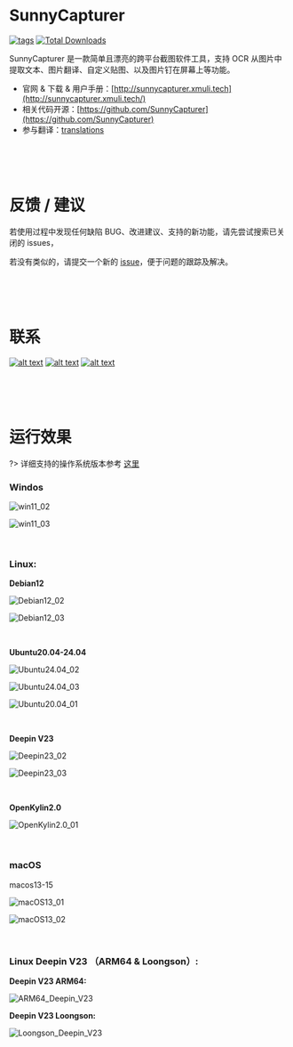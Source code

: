 # SunnyCapturer  

[<img src="https://img.shields.io/github/release/XMuli/SunnyCapturer.svg?label=version" alt="tags"/>](https://github.com/XMuli/SunnyCapturer/releases)   [<img src="https://img.shields.io/github/downloads/XMuli/SunnyCapturer/total" alt="Total Downloads" />](https://github.com/XMuli/SunnyCapturer/releases)  

SunnyCapturer 是一款简单且漂亮的跨平台截图软件工具，支持 OCR 从图片中提取文本、图片翻译、自定义贴图、以及图片钉在屏幕上等功能。


- 官网 & 下载 & 用户手册：[http://sunnycapturer.xmuli.tech](http://sunnycapturer.xmuli.tech/)
- 相关代码开源：[https://github.com/SunnyCapturer](https://github.com/SunnyCapturer)
- 参与翻译：[translations](https://github.com/SunnyCapturer/translations)



<br><br><br>



# 反馈 / 建议

若使用过程中发现任何缺陷 BUG、改进建议、支持的新功能，请先尝试搜索已关闭的 issues，

若没有类似的，请提交一个新的 [issue](https://github.com/XMuli/SunnyCapturer/issues)，便于问题的跟踪及解决。



<br><br><br>



# 联系

[![alt text](https://img.shields.io/badge/QQ用户内测群-418103279-brightgreen)](https://qm.qq.com/cgi-bin/qm/qr?authKey=5pYNrJL7%2F8biKzT5LMj8dbjkpPvUvdLVbAOcNTydiqTDNc49yg0wtVcub8Cu3Pqa&k=OluWZhjVMhwP-6RO9Y7FFkJcXGiS4CVk&noverify=0)        [![alt text](https://img.shields.io/badge/GitHub-XMuli-brightgreen)](https://github.com/XMuli)        [![alt text](https://img.shields.io/badge/Email-xmulitech@gmail-117dd3)](mailto:xmulitech@gmail.com)        





<br><br><br>



# 运行效果

?> 详细支持的操作系统版本参考 [这里](./supported_os.md)

### Windos

![win11_02](./../_media/images/run_exhibition/win11_02.jpg)

![win11_03](./../_media/images/run_exhibition/win11_03.jpg)



<br>



### Linux:

**Debian12**

![Debian12_02](./../_media/images/run_exhibition/Debian12_02.jpg)

![Debian12_03](./../_media/images/run_exhibition/Debian12_03.jpg)

<br>

**Ubuntu20.04-24.04**

![Ubuntu24.04_02](./../_media/images/run_exhibition/Ubuntu24.04_02.jpg)

![Ubuntu24.04_03](./../_media/images/run_exhibition/Ubuntu24.04_03.jpg)

![Ubuntu20.04_01](./../_media/images/run_exhibition/Ubuntu20.04_01.jpg)

<br>

**Deepin V23**

![Deepin23_02](./../_media/images/run_exhibition/Deepin23_02.jpg)

![Deepin23_03](./../_media/images/run_exhibition/Deepin23_03.jpg)

<br>

**OpenKylin2.0**

![OpenKylin2.0_01](./../_media/images/run_exhibition/OpenKylin2.0_01.jpg)



<br>



### macOS

macos13-15

![macOS13_01](./../_media/images/run_exhibition/macOS13_01.jpg)

![macOS13_02](./../_media/images/run_exhibition/macOS13_02.jpg)



<br>



### Linux Deepin V23 （ARM64 & Loongson）:

**Deepin V23 ARM64:**

![ARM64_Deepin_V23](./../_media/images/run_exhibition/ARM64_Deepin_V23.jpg)



**Deepin V23 Loongson:**

![Loongson_Deepin_V23](./../_media/images/run_exhibition/Loongson_Deepin_V23.jpg)
